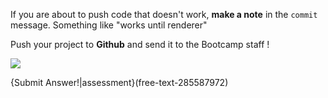 
If you are about to push code that doesn't work, **make a note** in the `commit` message. Something like "works until renderer"


Push your project to **Github** and send it to the Bootcamp staff !

![](https://bassemgirgis.files.wordpress.com/2014/09/onemorepush.jpg)

{Submit Answer!|assessment}(free-text-285587972)


